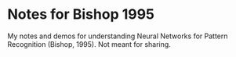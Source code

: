 # Notes for Bishop 1995
My notes and demos for understanding Neural Networks for Pattern Recognition (Bishop, 1995). Not meant for sharing.
